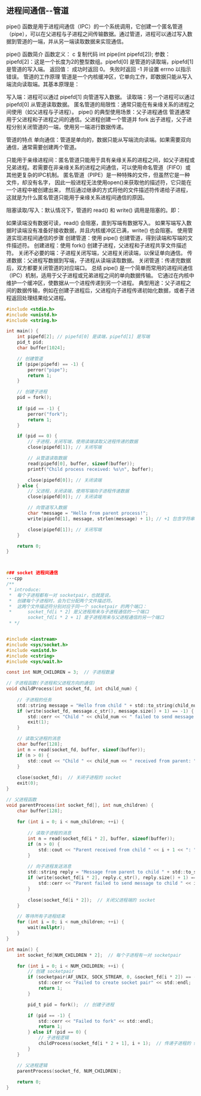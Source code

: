 ## 进程间通信--管道

pipe() 函数是用于进程间通信（IPC）的一个系统调用，它创建一个匿名管道（pipe），可以在父进程与子进程之间传输数据。通过管道，进程可以通过写入数据到管道的一端，并从另一端读取数据来实现通信。

pipe() 函数简介
函数定义：
c
复制代码
int pipe(int pipefd[2]);
参数：
pipefd[2]：这是一个长度为2的整型数组。pipefd[0] 是管道的读取端，pipefd[1] 是管道的写入端。
返回值：
成功时返回 0。
失败时返回 -1 并设置 errno 以指示错误。
管道的工作原理
管道是一个内核缓冲区，它单向工作，即数据只能从写入端流向读取端。其基本原理是：

写入端：进程可以通过 pipefd[1] 向管道写入数据。
读取端：另一个进程可以通过 pipefd[0] 从管道读取数据。
匿名管道的局限性：通常只能在有亲缘关系的进程之间使用（如父进程与子进程）。
pipe() 的典型使用场景：父子进程通信
管道通常用于父进程和子进程之间的通信。父进程创建一个管道并 fork 出子进程，父子进程分别关闭管道的一端，使用另一端进行数据传递。


管道的特点
单向通信：管道是单向的，数据只能从写端流向读端。如果需要双向通信，通常需要创建两个管道。

只能用于亲缘进程间：匿名管道只能用于具有亲缘关系的进程之间，如父子进程或兄弟进程。若需要在非亲缘关系的进程之间通信，可以使用命名管道（FIFO）或其他更复杂的IPC机制。
匿名管道（PIPE）是一种特殊的文件，但虽然它是一种文件，却没有名字， 因此一般进程无法使用open()来获取他的描述符，它只能在一个进程中被创建出来， 然后通过继承的方式将他的文件描述符传递给子进程，这就是为什么匿名管道只能用于亲缘关系进程间通信的原因。

阻塞读取/写入：默认情况下，管道的 read() 和 write() 调用是阻塞的。即：

如果读端没有数据可读，read() 会阻塞，直到写端有数据写入。
如果写端写入数据时读端没有准备好接收数据，并且内核缓冲区已满，write() 也会阻塞。
使用管道实现进程间通信的步骤
创建管道：使用 pipe() 创建管道，得到读端和写端的文件描述符。
创建进程：使用 fork() 创建子进程，父进程和子进程共享文件描述符。
关闭不必要的端：子进程关闭写端，父进程关闭读端，以保证单向通信。
传递数据：父进程写数据到写端，子进程从读端读取数据。
关闭管道：传递完数据后，双方都要关闭管道的对应端口。
总结
pipe() 是一个简单而常用的进程间通信（IPC）机制，适用于父子进程或兄弟进程之间的单向数据传输。
它通过在内核中维护一个缓冲区，使数据从一个进程传递到另一个进程。
典型用途：父子进程之间的数据传输，例如在创建子进程后，父进程向子进程传递初始化数据，或者子进程返回处理结果给父进程。


```c
#include <stdio.h>
#include <unistd.h>
#include <string.h>

int main() {
    int pipefd[2]; // pipefd[0] 是读端，pipefd[1] 是写端
    pid_t pid;
    char buffer[1024];

    // 创建管道
    if (pipe(pipefd) == -1) {
        perror("pipe");
        return 1;
    }

    // 创建子进程
    pid = fork();
    
    if (pid == -1) {
        perror("fork");
        return 1;
    }

    if (pid == 0) {
        // 子进程，关闭写端，使用读端读取父进程传递的数据
        close(pipefd[1]); // 关闭写端

        // 从管道读取数据
        read(pipefd[0], buffer, sizeof(buffer));
        printf("Child process received: %s\n", buffer);

        close(pipefd[0]); // 关闭读端
    } else {
        // 父进程，关闭读端，使用写端向子进程传递数据
        close(pipefd[0]); // 关闭读端

        // 向管道写入数据
        char *message = "Hello from parent process!";
        write(pipefd[1], message, strlen(message) + 1); // +1 包含字符串结束符

        close(pipefd[1]); // 关闭写端
    }

    return 0;
}



### socket 进程间通信
···cpp
/**
 * introduce:
 *  每个子进程都有一对 socketpair，也就是说，
 *  创建每个子进程时，会为它分配两个文件描述符。
 *  这两个文件描述符分别对应于同一个 socketpair 的两个端口：
 *      socket_fd[i * 2] 是父进程用来与子进程通信的一个端口
        socket_fd[i * 2 + 1] 是子进程用来与父进程通信的另一个端口
 * */ 


#include <iostream>
#include <sys/socket.h>
#include <unistd.h>
#include <cstring>
#include <sys/wait.h>

const int NUM_CHILDREN = 3;  // 子进程数量

// 子进程函数(子进程和父进程方向的通信)
void childProcess(int socket_fd, int child_num) {
    
    // 子进程的任务
    std::string message = "Hello from child " + std::to_string(child_num) + "!";
    if (write(socket_fd, message.c_str(), message.size() + 1) == -1) {
        std::cerr << "Child " << child_num << " failed to send message." << std::endl;
        exit(1);
    }

    // 读取父进程的消息
    char buffer[128];
    int n = read(socket_fd, buffer, sizeof(buffer));
    if (n > 0) {
        std::cout << "Child " << child_num << " received from parent: " << buffer << std::endl;
    }
    
    close(socket_fd);  // 关闭子进程的 socket
    exit(0);
}

// 父进程函数
void parentProcess(int socket_fd[], int num_children) {
    char buffer[128];
    
    for (int i = 0; i < num_children; ++i) {
        
        // 读取子进程的消息
        int n = read(socket_fd[i * 2], buffer, sizeof(buffer));
        if (n > 0) {
            std::cout << "Parent received from child " << i + 1 << ": " << buffer << std::endl;
        }
        
        // 向子进程发送消息
        std::string reply = "Message from parent to child " + std::to_string(i + 1);
        if (write(socket_fd[i * 2], reply.c_str(), reply.size() + 1) == -1) {
            std::cerr << "Parent failed to send message to child " << i + 1 << "." << std::endl;
        }
        
        close(socket_fd[i * 2]);  // 关闭父进程端的 socket
    }

    // 等待所有子进程结束
    for (int i = 0; i < num_children; ++i) {
        wait(nullptr);
    }
}

int main() {
    int socket_fd[NUM_CHILDREN * 2];  // 每个子进程有一对 socketpair

    for (int i = 0; i < NUM_CHILDREN; ++i) {
        // 创建 socketpair
        if (socketpair(AF_UNIX, SOCK_STREAM, 0, &socket_fd[i * 2]) == -1) {
            std::cerr << "Failed to create socket pair" << std::endl;
            return 1;
        }

        pid_t pid = fork();  // 创建子进程

        if (pid == -1) {
            std::cerr << "Failed to fork" << std::endl;
            return 1;
        } else if (pid == 0) {
            // 子进程逻辑
            childProcess(socket_fd[i * 2 + 1], i + 1);  // 传递子进程的 socket
        }
    }

    // 父进程逻辑
    parentProcess(socket_fd, NUM_CHILDREN);
    
    return 0;
}

